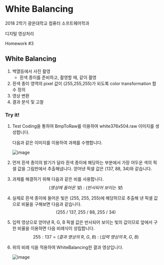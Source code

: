 # White Balancing

2018 2학기 광운대학교 컴퓨터 소프트웨어학과

디지털 영상처리

Homework #3

## White Balancing

1. 백열등에서 사진 촬영
    - 흰색 종이를 준비하고, 촬영할 때, 같이 촬영
2. 흰색 종이 영역의 pixel 값이 (255,255,255)가 되도록 color
    transformation 함수 정의
3. 영상 변환
4. 결과 분석 및 고찰

### Try it!

1. Test Coding을 통하여 BmpToRaw를 이용하여 white376x504.raw 이미지를 생성합니다.

   다음과 같은 이미지를 이용하여 과제를 수행합니다.

   ![image](https://user-images.githubusercontent.com/36066656/49203986-a375b880-f3ed-11e8-9b08-18bdb9702f93.png)

2. 먼저 흰색 종이의 밝기가 달라 흰색 종이에 해당하는 부분에서 가장 어두운 색의 픽셀 값을 그림판에서 추출해냅니다. 얻어낸 픽셀 값은 (137, 88, 34)와 같습니다.

3. 과제를 해결하기 위해 다음과 같은 비를 사용합니다.
   $$
   (영상에\ 들어온\ 빛)\ :\ (반사되어\ 보이는\ 빛)
   $$

4. 실제로 흰색 종이에 들어온 빛은 (255, 255, 255)에 해당하므로 추출해 낸 픽셀 값으로 비율을 구해보면 다음과 같습니다.
   $$
   (255\ /\ 137,\ 255\ /\ 88,\  255\ /\ 34)
   $$

5. 입력 영상으로 얻어낸 R, G, B 픽셀 값은 반사되어 보이는 빛의 값이므로 앞에서 구한 비율을 이용하면 다음 비례식이 성립합니다.
   $$
   255 : 137 = (결과\ 영상의\ R,\ G,\ B)\ :\ (입력\ 영상의\ R,\ G,\ B)
   $$

6. 위의 비례 식을 적용하여 WhiteBalancing한 결과 영상입니다. 

   ![image](https://user-images.githubusercontent.com/36066656/49207612-c6f23080-f3f8-11e8-8b51-bcc43064525f.png)